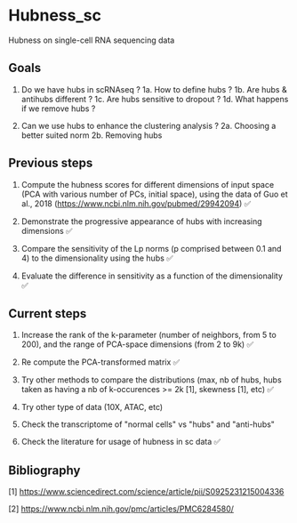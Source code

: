 Hubness_sc
====

Hubness on single-cell RNA sequencing data

Goals
-----------
1. Do we have hubs in scRNAseq ?
1a. How to define hubs ?
1b. Are hubs & antihubs different ?
1c. Are hubs sensitive to dropout ?
1d. What happens if we remove hubs ?

2. Can we use hubs to enhance the clustering analysis ?
2a. Choosing a better suited norm
2b. Removing hubs

Previous steps
-----------
1. Compute the hubness scores for different dimensions of input space (PCA with various number of PCs, initial space), using the data of Guo et al., 2018 (https://www.ncbi.nlm.nih.gov/pubmed/29942094)
:white_check_mark:

2. Demonstrate the progressive appearance of hubs with increasing dimensions
:white_check_mark:

3. Compare the sensitivity of the Lp norms (p comprised between 0.1 and 4) to the dimensionality using the hubs
:white_check_mark:

4. Evaluate the difference in sensitivity as a function of the dimensionality
:white_check_mark:

Current steps
-----------
1. Increase the rank of the k-parameter (number of neighbors, from 5 to 200), and the range of PCA-space dimensions (from 2 to 9k)  :white_check_mark:

2. Re compute the PCA-transformed matrix
:white_check_mark:

3. Try other methods to compare the distributions (max, nb of hubs, hubs taken as having a nb of k-occurences >= 2k [1], skewness [1], etc)
:white_check_mark:

4. Try other type of data (10X, ATAC, etc)

5. Check the transcriptome of "normal cells" vs "hubs" and "anti-hubs"

4. Check the literature for usage of hubness in sc data
:white_check_mark:

Bibliography
-----------
[1] https://www.sciencedirect.com/science/article/pii/S0925231215004336

[2] https://www.ncbi.nlm.nih.gov/pmc/articles/PMC6284580/
